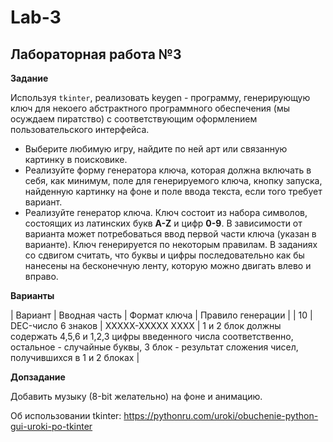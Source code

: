 # Lab-3

## Лабораторная работа №3

**Задание**

Используя ```tkinter```, реализовать keygen - программу, генерирующую ключ для некоего абстрактного программного обеспечения (мы осуждаем пиратство) с соответствующим оформлением пользовательского интерфейса.

* Выберите любимую игру, найдите по ней арт или связанную картинку в поисковике.
* Реализуйте форму генератора ключа, которая должна включать в себя, как минимум, поле для генерируемого ключа, кнопку запуска, найденную картинку на фоне и поле ввода текста, если того требует вариант.
* Реализуйте генератор ключа. Ключ состоит из набора символов, состоящих из латинских букв **A-Z** и цифр **0-9**. В зависимости от варианта может потребоваться ввод первой части ключа (указан в варианте). Ключ генерируется по некоторым правилам. В заданиях со сдвигом считать, что буквы и цифры последовательно как бы нанесены на бесконечную ленту, которую можно двигать влево и вправо.

**Варианты**

| Вариант | Вводная часть | Формат ключа | Правило генерации |
| 10 | DEC-число 6 знаков |	XXXXX-XXXXX XXXX | 1 и 2 блок должны содержать 4,5,6 и 1,2,3 цифры введенного числа соответственно, остальное - случайные буквы, 3 блок - результат сложения чисел, получившихся в 1 и 2 блоках |

**Допзадание**

Добавить музыку (8-bit желательно) на фоне и анимацию.



Об использовании tkinter: https://pythonru.com/uroki/obuchenie-python-gui-uroki-po-tkinter
